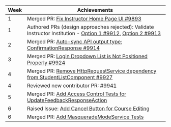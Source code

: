 Week | Achievements
---- | ------------
1 | Merged PR: [Fix Instructor Home Page UI #9893](https://github.com/TEAMMATES/teammates/pull/9893)
1 | Authored PRs (design approaches rejected): Validate Instructor Institution - [Option 1 #9912](https://github.com/TEAMMATES/teammates/pull/9912), [Option 2 #9913](https://github.com/TEAMMATES/teammates/pull/9913)
2 | Merged PR: [Auto-sync API output type: ConfirmationResponse #9914](https://github.com/TEAMMATES/teammates/pull/9914)
3 | Merged PR: [Login Dropdown List is Not Positioned Properly #9924](https://github.com/TEAMMATES/teammates/pull/9924)
4 | Merged PR: [Remove HttpRequestService dependency from StudentListComponent #9927](https://github.com/TEAMMATES/teammates/pull/9927)
4 | Reviewed new contributor PR: [#9941](https://github.com/TEAMMATES/teammates/pull/9941)
5 | Merged PR: [Add Access Control Tests for UpdateFeedbackResponseAction](https://github.com/TEAMMATES/teammates/pull/9930)
6 | Raised Issue: [Add Cancel Button for Course Editing](https://github.com/TEAMMATES/teammates/issues/9948)
6 | Merged PR: [Add MasqueradeModeService Tests](https://github.com/TEAMMATES/teammates/pull/9955)
